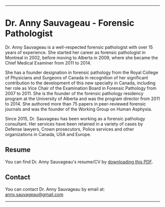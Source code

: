 * * *
# Dr. Anny Sauvageau - Forensic Pathologist

Dr. Anny Sauvageau is a well-respected forensic pathologist with over 15 years of experience. She started her career as forensic pathologist in Montreal in 2002, before moving to Alberta in 2009, where she became the Chief Medical Examiner from 2011 to 2014. 

She has a founder designation in forensic pathology from the Royal College of Physicians and Surgeons of Canada in recognition of her significant contribution to the development of this new specialty in Canada, including her role as Vice Chair of the Examination Board in Forensic Pathology from 2007 to 2011. She is the founder of the forensic pathology residency program at the University of Alberta and was the program director from 2011 to 2014. She authored more than 75 papers in peer-reviewed forensic journals and was the founder of the Working Group on Human Asphyxia.

Since 2015, Dr. Sauvageau has been working as a forensic pathology consultant. Her services have been retained in a variety of cases by Defense lawyers, Crown prosecutors, Police services and other organizations in Canada, USA and Europe.


## Resume

You can find Dr. Anny Sauvageau's resume/CV by [downloading this PDF](Dr_Anny_Sauvageau.pdf).


## Contact 

You can contact Dr. Anny Sauvageau by email at: <anny.sauvageau@gmail.com> 


* * *

